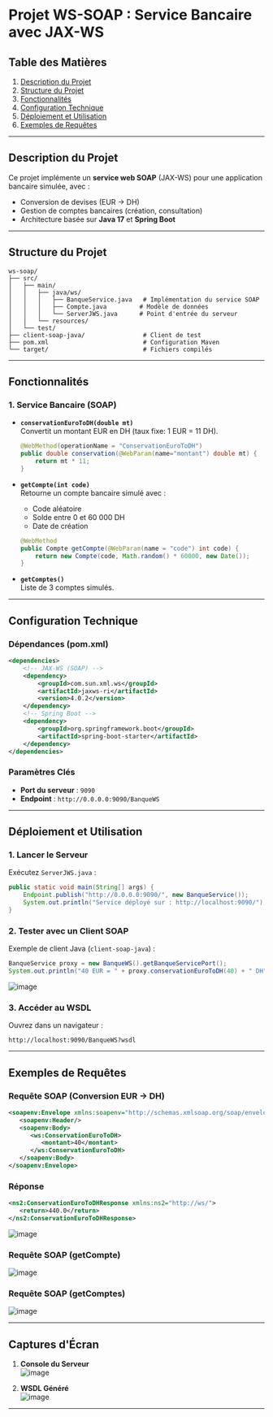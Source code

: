 # **Projet WS-SOAP : Service Bancaire avec JAX-WS**

## **Table des Matières**
1. [Description du Projet](#description-du-projet)  
2. [Structure du Projet](#structure-du-projet)  
3. [Fonctionnalités](#fonctionnalités)  
4. [Configuration Technique](#configuration-technique)  
5. [Déploiement et Utilisation](#déploiement-et-utilisation)  
6. [Exemples de Requêtes](#exemples-de-requêtes)  

---

## **Description du Projet**  
Ce projet implémente un **service web SOAP** (JAX-WS) pour une application bancaire simulée, avec :  
- Conversion de devises (EUR → DH)  
- Gestion de comptes bancaires (création, consultation)  
- Architecture basée sur **Java 17** et **Spring Boot**  

---

## **Structure du Projet**  
```
ws-soap/
├── src/
│   ├── main/
│   │   ├── java/ws/
│   │   │   ├── BanqueService.java   # Implémentation du service SOAP
│   │   │   ├── Compte.java         # Modèle de données
│   │   │   └── ServerJWS.java      # Point d'entrée du serveur
│   │   └── resources/
│   └── test/
├── client-soap-java/                # Client de test
├── pom.xml                          # Configuration Maven
└── target/                          # Fichiers compilés
```

---

## **Fonctionnalités**  
### **1. Service Bancaire (SOAP)**  
- **`conservationEuroToDH(double mt)`**  
  Convertit un montant EUR en DH (taux fixe: 1 EUR = 11 DH).  
  ```java
  @WebMethod(operationName = "ConservationEuroToDH")
  public double conservation(@WebParam(name="montant") double mt) {
      return mt * 11;
  }
  ```

- **`getCompte(int code)`**  
  Retourne un compte bancaire simulé avec :  
  - Code aléatoire  
  - Solde entre 0 et 60 000 DH  
  - Date de création  
  ```java
  @WebMethod
  public Compte getCompte(@WebParam(name = "code") int code) {
      return new Compte(code, Math.random() * 60000, new Date());
  }
  ```

- **`getComptes()`**  
  Liste de 3 comptes simulés.  

---

## **Configuration Technique**  
### **Dépendances (pom.xml)**  
```xml
<dependencies>
    <!-- JAX-WS (SOAP) -->
    <dependency>
        <groupId>com.sun.xml.ws</groupId>
        <artifactId>jaxws-ri</artifactId>
        <version>4.0.2</version>
    </dependency>
    <!-- Spring Boot -->
    <dependency>
        <groupId>org.springframework.boot</groupId>
        <artifactId>spring-boot-starter</artifactId>
    </dependency>
</dependencies>
```

### **Paramètres Clés**  
- **Port du serveur** : `9090`  
- **Endpoint** : `http://0.0.0.0:9090/BanqueWS`  

---

## **Déploiement et Utilisation**  
### **1. Lancer le Serveur**  
Exécutez `ServerJWS.java` :  
```java
public static void main(String[] args) {
    Endpoint.publish("http://0.0.0.0:9090/", new BanqueService());
    System.out.println("Service déployé sur : http://localhost:9090/");
}
```

### **2. Tester avec un Client SOAP**  
Exemple de client Java (`client-soap-java`) :  
```java
BanqueService proxy = new BanqueWS().getBanqueServicePort();
System.out.println("40 EUR = " + proxy.conservationEuroToDH(40) + " DH");
```

  ![image](https://github.com/user-attachments/assets/e6429a51-924a-443d-be35-b003173e34e9)

### **3. Accéder au WSDL**  
Ouvrez dans un navigateur :  
```
http://localhost:9090/BanqueWS?wsdl
```

---

## **Exemples de Requêtes**  
### **Requête SOAP (Conversion EUR → DH)**  
```xml
<soapenv:Envelope xmlns:soapenv="http://schemas.xmlsoap.org/soap/envelope/" xmlns:ws="http://ws/">
   <soapenv:Header/>
   <soapenv:Body>
      <ws:ConservationEuroToDH>
         <montant>40</montant>
      </ws:ConservationEuroToDH>
   </soapenv:Body>
</soapenv:Envelope>
```
### **Réponse**  
```xml
<ns2:ConservationEuroToDHResponse xmlns:ns2="http://ws/">
   <return>440.0</return>
</ns2:ConservationEuroToDHResponse>
```
![image](https://github.com/user-attachments/assets/90e6bfe7-df42-4661-a3fb-cef4a773d0c4)

### **Requête SOAP (getCompte)**  

![image](https://github.com/user-attachments/assets/a11c9261-9f6a-4785-b0cf-c6e499a9a5cc)

### **Requête SOAP (getComptes)**  

![image](https://github.com/user-attachments/assets/8a58d538-1743-4957-84e5-94ecda4975a3)



---

## **Captures d'Écran**  
1. **Console du Serveur**  
   ![image](https://github.com/user-attachments/assets/11c914fc-a0f4-4119-bbbe-e7c0769fbabc)


2. **WSDL Généré**  
   ![image](https://github.com/user-attachments/assets/48fa1190-52a9-40ca-a69f-4f616bf63c84)

---

